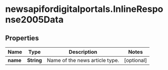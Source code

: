 # newsapifordigitalportals.InlineResponse2005Data

## Properties

Name | Type | Description | Notes
------------ | ------------- | ------------- | -------------
**name** | **String** | Name of the news article type. | [optional] 


